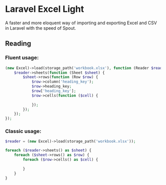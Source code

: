 # Laravel Excel Light

A faster and more eloquent way of importing and exporting Excel and CSV in Laravel with the speed of Spout.

## Reading

### Fluent usage:

```php
(new Excel)->load(storage_path('workbook.xlsx'), function (Reader $reader) {
    $reader->sheets(function (Sheet $sheet) {
        $sheet->rows(function (Row $row) {
            $row->column('heading_key');
            $row->heading_key;
            $row['heading_key'];
            $row->cells(function ($cell) {
                
            });
        });
    });
});
```

### Classic usage:

```php
$reader = (new Excel)->load(storage_path('workbook.xlsx'));

foreach ($reader->sheets() as $sheet) {
    foreach ($sheet->rows() as $row) {
        foreach ($row->cells() as $cell) {
            
        }
    }
}
```